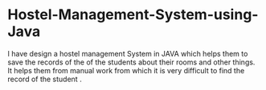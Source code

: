 # Hostel-Management-System-using-Java
I have design a hostel management System in JAVA which helps them to save the records of the of the students about their rooms and other things. It helps them from manual work from which it is very difficult to find the record of the student .
